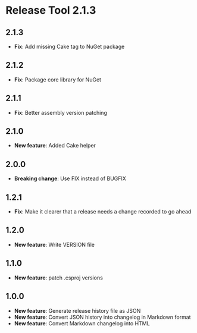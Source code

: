 # Release Tool 2.1.3


## 2.1.3

* **Fix**: Add missing Cake tag to NuGet package

## 2.1.2

* **Fix**: Package core library for NuGet

## 2.1.1

* **Fix**: Better assembly version patching

## 2.1.0

* **New feature**: Added Cake helper

## 2.0.0

* **Breaking change**: Use FIX instead of BUGFIX

## 1.2.1

* **Fix**: Make it clearer that a release needs a change recorded to go ahead

## 1.2.0

* **New feature**: Write VERSION file

## 1.1.0

* **New feature**: patch .csproj versions

## 1.0.0

* **New feature**: Generate release history file as JSON
* **New feature**: Convert JSON history into changelog in Markdown format
* **New feature**: Convert Markdown changelog into HTML
